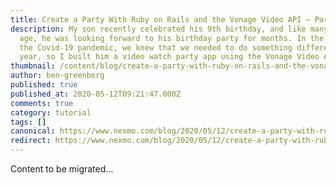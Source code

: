 ```yaml
---
title: Create a Party With Ruby on Rails and the Vonage Video API – Part 1
description: My son recently celebrated his 9th birthday, and like many kids his
  age, he was looking forward to his birthday party for months. In the midst of
  the Covid-19 pandemic, we knew that we needed to do something different this
  year, so I built him a video watch party app using the Vonage Video API! […]
thumbnail: /content/blog/create-a-party-with-ruby-on-rails-and-the-vonage-video-api-part-1-building-the-backend-dr/Blog_Ruby_Video-API-Part1_1200x600.png
author: ben-greenberg
published: true
published_at: 2020-05-12T09:21:47.000Z
comments: true
category: tutorial
tags: []
canonical: https://www.nexmo.com/blog/2020/05/12/create-a-party-with-ruby-on-rails-and-the-vonage-video-api-part-1-building-the-backend-dr
redirect: https://www.nexmo.com/blog/2020/05/12/create-a-party-with-ruby-on-rails-and-the-vonage-video-api-part-1-building-the-backend-dr
---
```


Content to be migrated...
